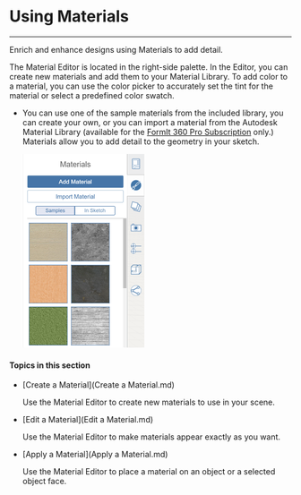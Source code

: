 # Using Materials

----

Enrich and enhance designs using Materials to add detail.
 

The Material Editor is located in the right-side palette. In the Editor, you can create new materials and add them to your Material Library. To add color to a material, you can use the color picker to accurately set the tint for the material or select a predefined color swatch.

* You can use one of the sample materials from the included library, you can create your own, or you can import a material from the Autodesk Material Library (available for the [FormIt 360 Pro Subscription](http://www.autodesk.com/products/formit-360/try-buy) only.) Materials allow you to add detail to the geometry in your sketch. 
    
    ![](Images/GUID-93C9AD0C-B9D5-4336-9762-DBCA5BAB3F03-low.png)

  

#### Topics in this section

* [Create a Material](Create a Material.md)
    
    Use the Material Editor to create new materials to use in your scene.
* [Edit a Material](Edit a Material.md)
    
    Use the Material Editor to make materials appear exactly as you want.
* [Apply a Material](Apply a Material.md)
    
    Use the Material Editor to place a material on an object or a selected object face.

